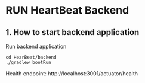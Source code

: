 # RUN HeartBeat Backend

## 1. How to start backend application

Run backend application

```shell script
cd HearBeat/backend
./gradlew bootRun
```

Health endpoint:
http://localhost:3001/actuator/health